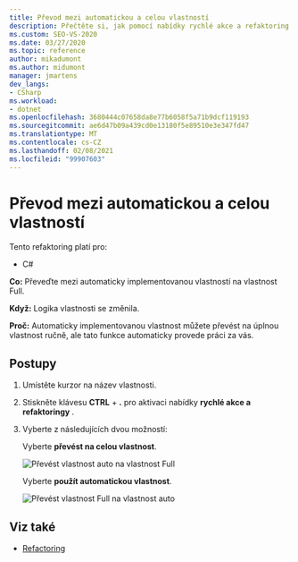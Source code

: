 ```yaml
---
title: Převod mezi automatickou a celou vlastností
description: Přečtěte si, jak pomocí nabídky rychlé akce a refaktoring převádět mezi automaticky implementovanou vlastností a plnou vlastností.
ms.custom: SEO-VS-2020
ms.date: 03/27/2020
ms.topic: reference
author: mikadumont
ms.author: midumont
manager: jmartens
dev_langs:
- CSharp
ms.workload:
- dotnet
ms.openlocfilehash: 3680444c07658da8e77b6058f5a71b9dcf119193
ms.sourcegitcommit: ae6d47b09a439cd0e13180f5e89510e3e347fd47
ms.translationtype: MT
ms.contentlocale: cs-CZ
ms.lasthandoff: 02/08/2021
ms.locfileid: "99907603"
---
```

# <a name="convert-between-auto-property-and-full-property"></a>Převod mezi automatickou a celou vlastností

Tento refaktoring platí pro:

- C#

**Co:** Převeďte mezi automaticky implementovanou vlastností na vlastnost Full.

**Když:** Logika vlastnosti se změnila.

**Proč:** Automaticky implementovanou vlastnost můžete převést na úplnou vlastnost ručně, ale tato funkce automaticky provede práci za vás. 

## <a name="how-to"></a>Postupy

1. Umístěte kurzor na název vlastnosti.
2. Stiskněte klávesu **CTRL** + **.** pro aktivaci nabídky **rychlé akce a refaktoringy** .
3. Vyberte z následujících dvou možností: 

    Vyberte **převést na celou vlastnost**.

   ![Převést vlastnost auto na vlastnost Full](media/convert-auto-property-to-full-property.png) 

    Vyberte **použít automatickou vlastnost**. 

    ![Převést vlastnost Full na vlastnost auto](media/convert-full-property-to-auto-property.png) 

## <a name="see-also"></a>Viz také

- [Refactoring](../refactoring-in-visual-studio.md)
